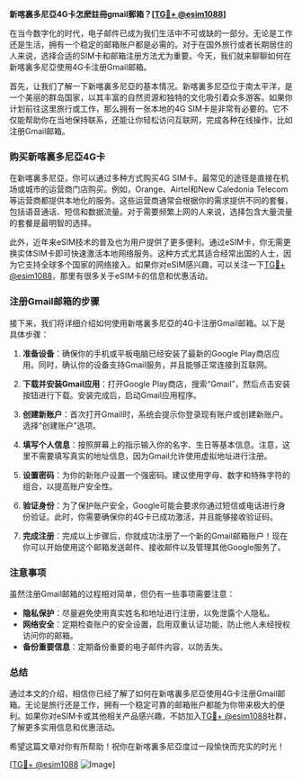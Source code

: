 **新喀裏多尼亞4G卡怎麽註冊gmail郵箱？[[TG💪+ @esim1088](https://t.me/s/esim1088)]**

在当今数字化的时代，电子邮件已成为我们生活中不可或缺的一部分。无论是工作还是生活，拥有一个稳定的邮箱账户都是必需的。对于在国外旅行或者长期居住的人来说，选择合适的SIM卡和邮箱注册方法尤为重要。今天，我们就来聊聊如何在新喀裏多尼亞使用4G卡注册Gmail邮箱。

首先，让我们了解一下新喀裏多尼亞的基本情况。新喀裏多尼亞位于南太平洋，是一个美丽的群岛国家，以其丰富的自然资源和独特的文化吸引着众多游客。如果你计划前往这里旅行或工作，那么拥有一张本地的4G SIM卡是非常有必要的。它不仅能帮助你在当地保持联系，还能让你轻松访问互联网，完成各种在线操作，比如注册Gmail邮箱。

### **购买新喀裏多尼亞4G卡**

在新喀裏多尼亞，你可以通过多种方式购买4G SIM卡。最常见的途径是直接在机场或城市的运营商门店购买。例如，Orange、Airtel和New Caledonia Telecom等运营商都提供本地化的服务。这些运营商通常会根据你的需求提供不同的套餐，包括语音通话、短信和数据流量。对于需要频繁上网的人来说，选择包含大量流量的套餐是最明智的选择。

此外，近年来eSIM技术的普及也为用户提供了更多便利。通过eSIM卡，你无需更换实体SIM卡即可快速激活本地网络服务。这种方式尤其适合经常出国的人士，因为它支持全球多个国家的网络接入。如果你对eSIM感兴趣，可以关注一下[TG💪+ @esim1088](https://t.me/s/esim1088)，那里有很多关于eSIM卡的信息和优惠活动。

### **注册Gmail邮箱的步骤**

接下来，我们将详细介绍如何使用新喀裏多尼亞的4G卡注册Gmail邮箱。以下是具体步骤：

1. **准备设备**：确保你的手机或平板电脑已经安装了最新的Google Play商店应用。同时，确认你的设备支持Gmail服务，并且能够正常连接到互联网。

2. **下载并安装Gmail应用**：打开Google Play商店，搜索“Gmail”，然后点击安装按钮进行下载。安装完成后，启动Gmail应用程序。

3. **创建新账户**：首次打开Gmail时，系统会提示你登录现有账户或创建新账户。选择“创建账户”选项。

4. **填写个人信息**：按照屏幕上的指示输入你的名字、生日等基本信息。注意，这里不需要填写真实的地址信息，因为Gmail允许使用虚拟地址进行注册。

5. **设置密码**：为你的新账户设置一个强密码。建议使用字母、数字和特殊字符的组合，以提高账户安全性。

6. **验证身份**：为了保护账户安全，Google可能会要求你通过短信或电话进行身份验证。此时，你需要确保你的4G卡已成功激活，并且能够接收验证码。

7. **完成注册**：完成以上步骤后，你就成功注册了一个新的Gmail邮箱账户！现在你可以开始使用这个邮箱发送邮件、接收邮件以及管理其他Google服务了。

### **注意事项**

虽然注册Gmail邮箱的过程相对简单，但仍有一些事项需要注意：

- **隐私保护**：尽量避免使用真实姓名和地址进行注册，以免泄露个人隐私。
- **网络安全**：定期检查账户的安全设置，启用双重认证功能，防止他人未经授权访问你的邮箱。
- **备份重要信息**：定期备份重要的电子邮件内容，以防丢失。

### **总结**

通过本文的介绍，相信你已经了解了如何在新喀裏多尼亞使用4G卡注册Gmail邮箱。无论是旅行还是工作，拥有一个稳定可靠的邮箱账户都能为你带来极大的便利。如果你对eSIM卡或其他相关产品感兴趣，不妨加入[TG💪+ @esim1088](https://t.me/s/esim1088)社群，了解更多实用信息和优惠活动。

希望这篇文章对你有所帮助！祝你在新喀裏多尼亞度过一段愉快而充实的时光！

[[TG💪+ @esim1088](https://t.me/s/esim1088) ![Image](https://i.postimg.cc/4NQfJmqS/Snipaste-2025-05-13-00-14-12.png)]